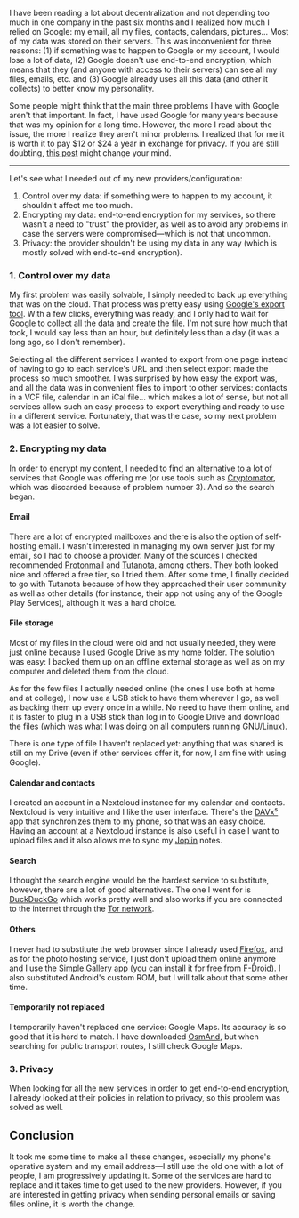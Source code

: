 <!-- title: Upgrading to privacy-conscious providers -->
<!-- slug: upgrading-providers -->
<!-- categories: Cryptography, Decentralization, Privacy -->
<!-- date: 2019-09-23T00:00:00Z -->
<!-- lastmod: 2019-09-24T00:00:00Z -->

I have been reading a lot about decentralization and not depending too much in
one company in the past six months and I realized how much I relied on Google:
my email, all my files, contacts, calendars, pictures... Most of my data was
stored on their servers. This was inconvenient for three reasons: (1) if
something was to happen to Google or my account, I would lose a lot of data, (2)
Google doesn't use end-to-end encryption, which means that they (and anyone with
access to their servers) can see all my files, emails, etc. and (3) Google
already uses all this data (and other it collects) to better know my
personality.

Some people might think that the main three problems I have with Google aren't
that important. In fact, I have used Google for many years because that was my
opinion for a long time. However, the more I read about the issue, the more I
realize they aren't minor problems. I realized that for me it is worth it to pay
$12 or $24 a year in exchange for privacy. If you are still doubting, [this
post][mw] might change your mind.

***

Let's see what I needed out of my new providers/configuration:

1. Control over my data: if something were to happen to my account, it shouldn't
  affect me too much.
2. Encrypting my data: end-to-end encryption for my services, so there wasn't a
  need to "trust" the provider, as well as to avoid any problems in case the
  servers were compromised—which is not that uncommon.
3. Privacy: the provider shouldn't be using my data in any way (which is mostly
  solved with end-to-end encryption).

### 1. Control over my data

My first problem was easily solvable, I simply needed to back up everything that
was on the cloud. That process was pretty easy using [Google's export tool][to].
With a few clicks, everything was ready, and I only had to wait for Google to
collect all the data and create the file. I'm not sure how much that took, I
would say less than an hour, but definitely less than a day (it was a long ago,
so I don't remember).

Selecting all the different services I wanted to export from one page instead of
having to go to each service's URL and then select export made the process so
much smoother. I was surprised by how easy the export was, and all the data was
in convenient files to import to other services: contacts in a VCF file,
calendar in an iCal file... which makes a lot of sense, but not all services
allow such an easy process to export everything and ready to use in a different
service. Fortunately, that was the case, so my next problem was a lot easier to
solve.

### 2. Encrypting my data

In order to encrypt my content, I needed to find an alternative to a lot of
services that Google was offering me (or use tools such as [Cryptomator][c],
which was discarded because of problem number 3). And so the search
began.

#### Email

There are a lot of encrypted mailboxes and there is also the option of
self-hosting email. I wasn't interested in managing my own server just for my
email, so I had to choose a provider. Many of the sources I checked recommended
[Protonmail][pm] and [Tutanota][tn], among others. They both looked nice and
offered a free tier, so I tried them. After some time, I finally decided to go
with Tutanota because of how they approached their user community as well as
other details (for instance, their app not using any of the Google Play
Services), although it was a hard choice.

#### File storage

Most of my files in the cloud were old and not usually needed, they were just
online because I used Google Drive as my home folder. The solution was easy: I
backed them up on an offline external storage as well as on my computer and
deleted them from the cloud.

As for the few files I actually needed online (the ones I use both at home and
at college), I now use a USB stick to have them wherever I go, as well as
backing them up every once in a while. No need to have them online, and it is
faster to plug in a USB stick than log in to Google Drive and download the files
(which was what I was doing on all computers running GNU/Linux).

There is one type of file I haven't replaced yet: anything that was shared is
still on my Drive (even if other services offer it, for now, I am fine with
using Google).

#### Calendar and contacts

I created an account in a Nextcloud instance for my calendar and contacts.
Nextcloud is very intuitive and I like the user interface. There's the
[DAVx⁵][dx] app that synchronizes them to my phone, so that was an easy choice.
Having an account at a Nextcloud instance is also useful in case I want to
upload files and it also allows me to sync my [Joplin][j] notes.

#### Search

I thought the search engine would be the hardest service to substitute, however,
there are a lot of good alternatives. The one I went for is [DuckDuckGo][ddg]
which works pretty well and also works if you are connected to the internet
through the [Tor network][tor].

#### Others

I never had to substitute the web browser since I already used [Firefox][ff],
and as for the photo hosting service, I just don't upload them online anymore
and I use the [Simple Gallery][sg] app (you can install it for free from
[F-Droid][fd]). I also substituted Android's custom ROM, but I will talk about
that some other time.

#### Temporarily not replaced

I temporarily haven't replaced one service: Google Maps. Its accuracy is so good
that it is hard to match. I have downloaded [OsmAnd][oa], but when searching for
public transport routes, I still check Google Maps.

### 3. Privacy

When looking for all the new services in order to get end-to-end encryption, I
already looked at their policies in relation to privacy, so this problem was
solved as well.

## Conclusion

It took me some time to make all these changes, especially my phone's operative
system and my email address—I still use the old one with a lot of people, I am
progressively updating it. Some of the services are hard to replace and it takes
time to get used to the new providers. However, if you are interested in getting
privacy when sending personal emails or saving files online, it is worth the
change.


[mw]: <https://www.gnu.org/proprietary/malware-google.html> "Google's Software is Malware — GNU Project"
[to]: <https://takeout.google.com/> "Takeout — Google"
[c]: <https://cryptomator.org> "Cryptomator"
[pm]: <https://protonmail.com> "Protonmail"
[tn]: <https://tutanota.com> "Tutanota"
[dx]: <https://www.davx5.com> "DAVx5"
[j]: <https://joplinapp.org> "Joplin"
[ddg]: <https://duckduckgo.com> "DuckDuckGo"
[tor]: <https://www.torproject.org> "Tor project"
[ff]: <https://www.mozilla.org/firefox/> "Firefox"
[sg]: <https://www.simplemobiletools.com/gallery/> "Simple Gallery"
[fd]: <https://f-droid.org/en/packages/com.simplemobiletools.gallery.pro/> "Simple Gallery — F-Droid"
[oa]: <https://osmand.net/> "OsmAnd"
